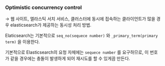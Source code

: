 ### Optimistic concurrency control

→ 웹 사이트, 엘라스틱 서치 서비스, 클러스터에 동시에 접속하는 클라이언트가 많을 경우 elasticsearch가 제공하는 동시성 처리 방법.

Elaticsearch는 기본적으로 `seq_no(sequece number)` 와 `_primary_term(primary term)` 을 이용한다.

기본적으로 Elasticsearch의 요청 자체에는 `sequece number` 를 요구하므로, 이 번호가 같을 경우에는 충돌이 발생하게 되어 재시도를 할 수 있게끔 만든다.
